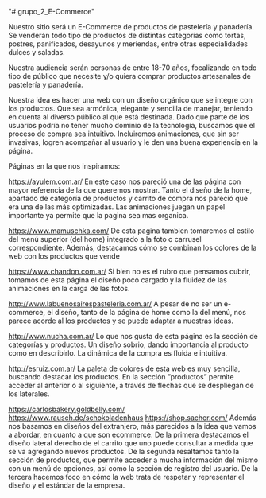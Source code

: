 "# grupo_2_E-Commerce" 

Nuestro sitio será un E-Commerce de productos de pastelería y panadería. Se venderán todo tipo de productos de distintas categorías como tortas, postres, panificados, desayunos y meriendas, entre otras especialidades dulces y saladas.


Nuestra audiencia serán personas de entre 18-70 años, focalizando en todo tipo de público que necesite y/o quiera comprar productos artesanales de pastelería y panadería.

Nuestra idea es hacer una web con un diseño orgánico que se integre con los productos. Que sea armónica, elegante y sencilla de manejar, teniendo en cuenta al diverso público al que está destinada. Dado que parte de los usuarios podría no tener mucho dominio de la tecnología, buscamos que el proceso de compra sea intuitivo.
Incluiremos animaciones, que sin ser invasivas, logren acompañar al usuario y le den una buena experiencia en la página. 


Páginas en la que nos inspiramos:

https://ayulem.com.ar/
En este caso nos pareció una de las página con mayor referencia de la que queremos mostrar. Tanto el diseño de la home, apartado de categoría de productos y carrito de compra nos pareció que era una de las más optimizadas. Las animaciones juegan un papel importante ya permite que la pagina sea mas organica.  

https://www.mamuschka.com/
De esta pagina tambien tomaremos el estilo del menú superior (del home) integrado a la foto o carrusel correspondiente. Además, destacamos cómo se combinan los colores de la web con los productos que vende

https://www.chandon.com.ar/
Si bien no es el rubro que pensamos cubrir, tomamos de esta página el diseño poco cargado y la fluidez de las animaciones en la carga de las fotos.

http://www.labuenosairespasteleria.com.ar/
A pesar de no ser un e-commerce, el diseño, tanto de la página de home como la del menú, nos parece acorde al los productos y se puede adaptar a nuestras ideas.

http://www.nucha.com.ar/
Lo que nos gusta de esta página es la sección de categorías y productos. Un diseño sobrio, dando importancia al producto como en describirlo. La dinámica de la compra es fluida e intuitiva.

http://esruiz.com.ar/
La paleta de colores de esta web es muy sencilla, buscando destacar los productos.
En la sección ”productos” permite acceder al anterior o al siguiente, a través de flechas que se despliegan de los laterales.

https://carlosbakery.goldbelly.com/
https://www.rausch.de/schokoladenhaus
https://shop.sacher.com/
Además nos basamos en diseños del extranjero, más parecidos a la idea que vamos a abordar, en cuanto a que son ecommerce. De la primera destacamos el diseño lateral derecho de el carrito que uno puede consultar a medida que se va agregando nuevos productos.
De la segunda resaltamos tanto la sección de productos, que permite acceder a mucha información del mismo con un menú de opciones, así como la sección de registro del usuario.
De la tercera hacemos foco en cómo la web trata de respetar y representar el diseño y el estándar de la empresa.


